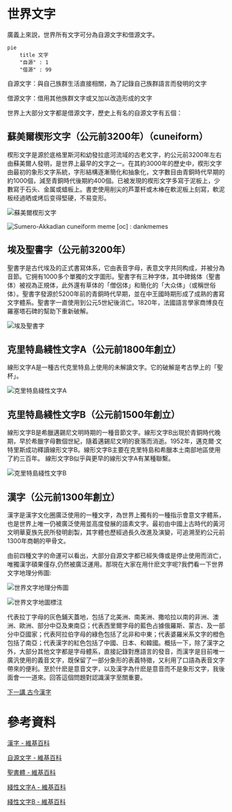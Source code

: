 # 世界文字

廣義上來説，世界所有文字可分為自源文字和借源文字。

````mermaid
pie
    title 文字
    "自源" : 1
    "借源" : 99
````

自源文字：與自己族群生活直接相關，為了記錄自己族群語言而發明的文字

借源文字：借用其他族群文字或又加以改造形成的文字

世界上大部分文字都是借源文字，歷史上有名的自源文字有五個：

## 蘇美爾楔形文字（公元前3200年）（cuneiform）

楔形文字是源於底格里斯河和幼發拉底河流域的古老文字，約公元前3200年左右由蘇美爾人發明，是世界上最早的文字之一。在其約3000年的歷史中，楔形文字由最初的象形文字系統，字形結構逐漸簡化和抽象化，文字數目由青銅時代早期的約1000個，減至青銅時代後期約400個。已被发現的楔形文字多寫于泥板上，少數寫于石头、金属或蜡板上。書吏使用削尖的芦葦杆或木棒在軟泥板上刻寫，軟泥板经過晒或烤后变得堅硬，不易变形。

![蘇美爾楔形文字](%E4%B8%96%E7%95%8C%E6%96%87%E5%AD%97.assets/fb613ea5eeac40ae8d788b892b4b2551.jpeg)

![Sumero-Akkadian cuneiform meme [oc] : dankmemes](%E4%B8%96%E7%95%8C%E6%96%87%E5%AD%97.assets/qfbcztc76um31.png)

## 埃及聖書字（公元前3200年）

聖書字是古代埃及的正式書寫体系，它由表音字母，表意文字共同构成，并被分為音節。它拥有1000多个單獨的文字圖形。聖書字有三种字体，其中碑銘体（聖書体）被视為正規体，此外還有草体的「僧侶体」和簡化的「大众体」（或稱世俗体）。聖書字發源於5200年前的青銅時代早期，並在中王國時期形成了成熟的書寫文字體系。聖書字一直使用到公元5世紀後消亡。1820年，法國語言學家商博良在羅塞塔石碑的幫助下重新破解。

![埃及聖書字](%E4%B8%96%E7%95%8C%E6%96%87%E5%AD%97.assets/5888287b8376d0df7ae4a277.jpg)

## 克里特島綫性文字A（公元前1800年創立）

線形文字A是一種古代克里特島上使用的未解讀文字。它的破解是考古學上的「聖杯」。

![克里特島綫性文字A](%E4%B8%96%E7%95%8C%E6%96%87%E5%AD%97.assets/500px-0726_La_Can%C3%A9e_mus%C3%A9e_lin%C3%A9aire_A.JPG)

## 克里特島綫性文字B（公元前1500年創立）

線形文字B是希臘邁錫尼文明時期的一種音節文字。線形文字B出現於青銅時代晚期，早於希臘字母數個世紀，隨着邁錫尼文明的衰落而消逝。1952年，邁克爾·文特里斯成功釋讀線形文字B。線形文字B主要在克里特島和希臘本土南部地區使用了約三百年。 線形文字B似乎與更早的線形文字A有某種聯繫。

![克里特島綫性文字B](%E4%B8%96%E7%95%8C%E6%96%87%E5%AD%97.assets/500px-NAMA_Linear_B_tablet_of_Pylos.jpg)

## 漢字（公元前1300年創立）

漢字是漢字文化圈廣泛使用的一種文字，為世界上獨有的一種指示會意文字體系，也是世界上唯一仍被廣泛使用並高度發展的語素文字。最初由中國上古時代的黃河文明華夏族先民所發明創製，其字體也歷經過長久改進及演變，可追溯至約公元前1300年商朝的甲骨文。

由前四種文字的命運可以看出，大部分自源文字都已經失傳或是停止使用而消亡，唯獨漢字碩果僅存,仍然被廣泛運用。那現在大家在用什麽文字呢?我們看一下世界文字地理分佈圖:

![世界文字地理分佈圖](%E4%B8%96%E7%95%8C%E6%96%87%E5%AD%97.assets/1280px-Writing_systems_worldwide.png)

![世界文字地圖標注](%E4%B8%96%E7%95%8C%E6%96%87%E5%AD%97.assets/image-20200622193335003.png)

代表拉丁字母的灰色鋪天蓋地，包括了北美洲、南美洲、撒哈拉以南的非洲、澳洲、歐洲、部分中亞及東南亞；代表西里爾字母的藍色占據俄羅斯、蒙古、及一部分中亞國家；代表阿拉伯字母的綠色包括了北非和中東；代表婆羅米系文字的橙色包括了南亞；代表漢字的紅色包括了中國、日本、和韓國。概括一下，除了漢字之外，大部分其他文字都是字母體系，直接記錄對應語言的發音，而漢字是目前唯一廣汎使用的義音文字，既保留了一部分象形的表義特徵，又利用了口語為表音文字帶來的便利。至於什麽是意音文字，以及漢字為什麽是意音而不是象形文字，我後面會一一道來。回答這個問題對認識漢字至關重要。

[下一講 古今漢字](./古今漢字.html)

# 參考資料

[漢字 - 維基百科](https://www.wikiwand.com/zh-tw/汉字)

[自源文字 - 維基百科](https://www.wikiwand.com/zh-tw/自源文字)

[聖書體 - 維基百科](https://www.wikiwand.com/zh-hant/圣书体)

[綫性文字A - 維基百科](https://www.wikiwand.com/zh-tw/线形文字A)

[綫性文字B - 維基百科](https://www.wikiwand.com/zh-tw/线形文字B)
